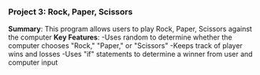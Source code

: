 ### Project 3: Rock, Paper, Scissors
**Summary**: This program allows users to play Rock, Paper, Scissors against the computer
**Key Features**: 
  -Uses random to determine whether the computer chooses "Rock," "Paper," or "Scissors"
  -Keeps track of player wins and losses
  -Uses "if" statements to determine a winner from user and computer input

